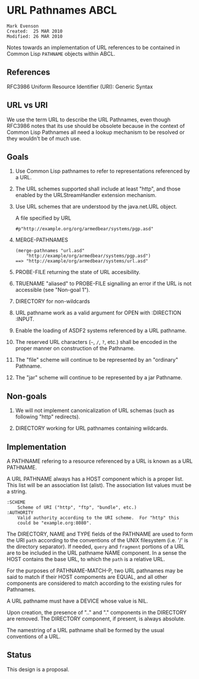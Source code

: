 URL Pathnames ABCL
==================

    Mark Evenson
    Created:  25 MAR 2010
    Modified: 26 MAR 2010 

Notes towards an implementation of URL references to be contained in
Common Lisp `PATHNAME` objects within ABCL.


References
----------

RFC3986   Uniform Resource Identifier (URI): Generic Syntax


URL vs URI
----------

We use the term URL to describe the URL Pathnames, even though RFC3986
notes that its use should be obsolete because in the context of Common
Lisp Pathnames all need a lookup mechanism to be resolved or they
wouldn't be of much use.

Goals
-----

1.  Use Common Lisp pathnames to refer to representations referenced
by a URL.

2.  The URL schemes supported shall include at least "http", and those
enabled by the URLStreamHandler extension mechanism.

3.  Use URL schemes that are understood by the java.net.URL object.

    A file specified by URL
    
        #p"http://example.org/org/armedbear/systems/pgp.asd"
    
4.  MERGE-PATHNAMES 

        (merge-pathnames "url.asd"
            "http://example/org/armedbear/systems/pgp.asd")
        ==> "http://example/org/armedbear/systems/url.asd"

5.  PROBE-FILE returning the state of URL accesibility.

6.  TRUENAME "aliased" to PROBE-FILE signalling an error if the URL is
not accessible (see "Non-goal 1").

7.  DIRECTORY for non-wildcards

8.  URL pathname work as a valid argument for OPEN with :DIRECTION :INPUT.

9.  Enable the loading of ASDF2 systems referenced by a URL pathname.

10.  The reserved URL characters (`~`, `/`, `?`, etc.) shall be
encoded in the proper manner on construction of the Pathname.

11.  The "file" scheme will continue to be represented by an
"ordinary" Pathname.

12.  The "jar" scheme will continue to be represented by a jar
Pathname.


Non-goals 
---------

1.  We will not implement canonicalization of URL schemas (such as following
"http" redirects).

2.  DIRECTORY working for URL pathnames containing wildcards.


Implementation
--------------

A PATHNAME refering to a resource referenced by a URL is known as a
URL PATHNAME.

A URL PATHNAME always has a HOST component which is a proper list.
This list will be an association list (alist).  The association list
values must be a string.

    :SCHEME
        Scheme of URI ("http", "ftp", "bundle", etc.)
    :AUTHORITY   
        Valid authority according to the URI scheme.  For "http" this
        could be "example.org:8080".
        
The DIRECTORY, NAME and TYPE fields of the PATHNAME are used to form
the URI `path` according to the conventions of the UNIX filesystem
(i.e. '/' is the directory separator). If needed, `query` and `fragment`
portions of a URL are to be included in the URL pathname NAME
component.  In a sense the HOST contains the base URL, to which the
`path` is a relative URL.

For the purposes of PATHNAME-MATCH-P, two URL pathnames may be said to
match if their HOST compoments are EQUAL, and all other components are
considered to match according to the existing rules for Pathnames.

A URL pathname must have a DEVICE whose value is NIL.

Upon creation, the presence of ".." and "." components in the
DIRECTORY are removed.  The DIRECTORY component, if present, is always
absolute.

The namestring of a URL pathname shall be formed by the usual
conventions of a URL.


Status
------

This design is a proposal.
